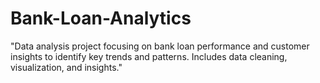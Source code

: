 # Bank-Loan-Analytics
"Data analysis project focusing on bank loan performance and customer insights to identify key trends and patterns. Includes data cleaning, visualization, and insights."
